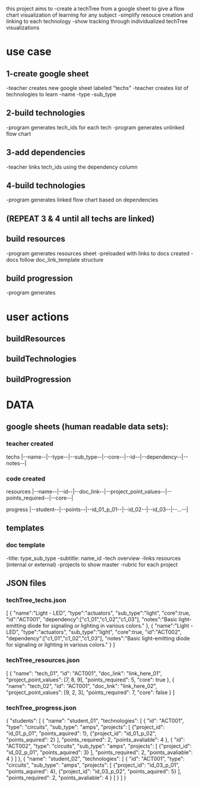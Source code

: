 this project aims to 
-create a techTree from a google sheet to give a flow chart visualization of learning for any subject
-simplify resouce creation and linking to each technology
-show tracking through individualized techTree visualizations

# use case
## 1-create google sheet
-teacher creates new google sheet labeled "techs"
-teacher creates list of technologies to learn 
  -name
  -type
  -sub_type

## 2-build technologies
-program generates tech_ids for each tech
-program generates unlinked flow chart

## 3-add dependencies
-teacher links tech_ids using the dependency column

## 4-build technologies
-program generates linked flow chart based on dependencies

## (REPEAT 3 & 4 until all techs are linked)

## build resources
-program generates resources sheet
  -preloaded with links to docs created
  -docs follow doc_link_template structure

## build progression
-program generates 

# user actions
## buildResources
## buildTechnologies
## buildProgression

# DATA
## google sheets (human readable data sets):
### teacher created
techs 
|--name--|--type--|--sub_type--|--core--|--id--|--dependency--|--notes--|

### code created
resources 
|--name--|--id--|--doc_link--|--project_point_values--|--points_required--|--core--|

progress 
|--student--|--points--|--id_01_p_01--|--id_02--|--id_03--|--...--|

## templates
### doc template
-title: type_sub_type
-subtitle: name_id
-tech overview
-links resources (internal or external)
-projects to show master
-rubric for each project

## JSON files
### techTree_techs.json
[
	{
		"name":"Light - LED", 
		"type":"actuators", 
        "sub_type":"light", 
        "core":true, 
		"id":"ACT001", 
		"dependency":["c1_01","c1_02","c1_03"],
		"notes":"Basic light-emitting diode for signaling or lighting in various colors."
	},
	{
		"name":"Light - LED", 
		"type":"actuators", 
        "sub_type":"light", 
        "core":true, 
		"id":"ACT002", 
		"dependency":["c1_01","c1_02","c1_03"],
		"notes":"Basic light-emitting diode for signaling or lighting in various colors."
	}
]

### techTree_resources.json
[
    {
        "name": "tech_01", 
        "id": "ACT001", 
        "doc_link": "link_here_01",
        "project_point_values": [7, 8, 9], 
        "points_required": 5,
        "core": true
    },
    {
        "name": "tech_02", 
        "id": "ACT001", 
        "doc_link": "link_here_02",
        "project_point_values": [9, 2, 3], 
        "points_required": 7,
        "core": false
    }
]

### techTree_progress.json
{
    "students": [
        {
            "name": "student_01",
            "technologies": [
                {
                    "id": "ACT001",
                    "type": "circuits",
                    "sub_type": "amps",
                    "projects": [
                        {"project_id": "id_01_p_01", "points_aquired": 1},
                        {"project_id": "id_01_p_02", "points_aquired": 2}
                    ],
                    "points_required": 2,
                    "points_avaliable": 4
                },
                {
                    "id": "ACT002",
                    "type": "circuits",
                    "sub_type": "amps",
                    "projects": [
                        {"project_id": "id_02_p_01", "points_aquired": 3}
                    ],
                    "points_required": 2,
                    "points_avaliable": 4
                }
            ]
        },
        {
            "name": "student_02",
            "technologies": [
                {
                    "id": "ACT001",
                    "type": "circuits",
                    "sub_type": "amps",
                    "projects": [
                        {"project_id": "id_03_p_01", "points_aquired": 4},
                        {"project_id": "id_03_p_02", "points_aquired": 5}
                    ],
                    "points_required": 2,
                    "points_avaliable": 4
                }
            ]
        }
    ]
}


